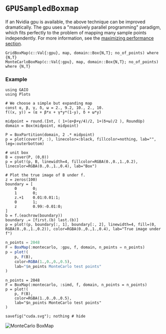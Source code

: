 # `GPUSampledBoxmap`

If an Nvidia gpu is available, the above technique can be improved dramatically. The gpu uses a "massively parallel programming" paradigm, which fits perfectly to the problem of mapping many sample points independently. For more information, see the [maximizing performance section](https://gaioguys.github.io/GAIO.jl/cuda/).

```@docs
GridBoxMap(c::Val{:gpu}, map, domain::Box{N,T}; no_of_points) where {N,T}
MonteCarloBoxMap(c::Val{:gpu}, map, domain::Box{N,T}; no_of_points) where {N,T}
```

### Example

```@setup 1
using GAIO
using Plots

# We choose a simple but expanding map
const α, β, γ, δ, ω = 2., 9.2, 10., 2., 10.
f((x, y)) = (α + β*x + γ*y*(1-y), δ + ω*y)

midpoint = round.(Int, ( 1+(α+β+γ/4)/2, 1+(δ+ω)/2 ), RoundUp)
domain = Box(midpoint, midpoint)

P = BoxPartition(domain, 2 .* midpoint)
p = plot(cover(P, :), linecolor=:black, fillcolor=nothing, lab="", leg=:outerbottom)

# unit box
B = cover(P, (0,0))
p = plot!(p, B, linewidth=4, fillcolor=RGBA(0.,0.,1.,0.2), linecolor=RGBA(0.,0.,1.,0.4), lab="Box")

# Plot the true image of B under f.
z = zeros(100)
boundary = [
    0       0;
    1       0;
    z.+1    0.01:0.01:1;
    0       1;
    z       0.99:-0.01:0;
]
b = f.(eachrow(boundary))
boundary .= [first.(b) last.(b)]
p = plot!(p, boundary[:, 1], boundary[:, 2], linewidth=4, fill=(0, RGBA(0.,0.,1.,0.2)), color=RGBA(0.,0.,1.,0.4), lab="True image under f")
```

```julia
n_points = 2048
F = BoxMap(:montecarlo, :gpu, f, domain, n_points = n_points)
p = plot!(
    p, F(B), 
    color=RGBA(1.,0.,0.,0.5), 
    lab="$n_points MonteCarlo test points"
)
```

```@setup 1
n_points = 2048
F = BoxMap(:montecarlo, :simd, f, domain, n_points = n_points)
p = plot!(
    p, F(B), 
    color=RGBA(1.,0.,0.,0.5), 
    lab="$n_points MonteCarlo test points"
)

savefig("cuda.svg"); nothing # hide
```

![MonteCarlo BoxMap](cuda.svg)
